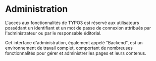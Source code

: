 # Administration

L'accès  aux  fonctionnalités  de  TYPO3  est  réservé  aux utilisateurs possédant un identifiant et un mot de passe de  connexion  attribués  par  l'administrateur  ou  par le  responsable éditorial.

Cet interface d'administration, également appelé "Backend", est un environnement de travail complet, comportant de nombreuses fonctionnalités pour gérer et administrer les pages et leurs contenus.





